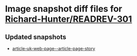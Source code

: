 # Image snapshot diff files for [Richard-Hunter/READREV-301](https://github.com/brightsitesconsulting/indy-pwamp/pull/1811)

## Updated snapshots
- [article-uk-web-page--article-page-story](./article-uk-web-page--article-page-story)
